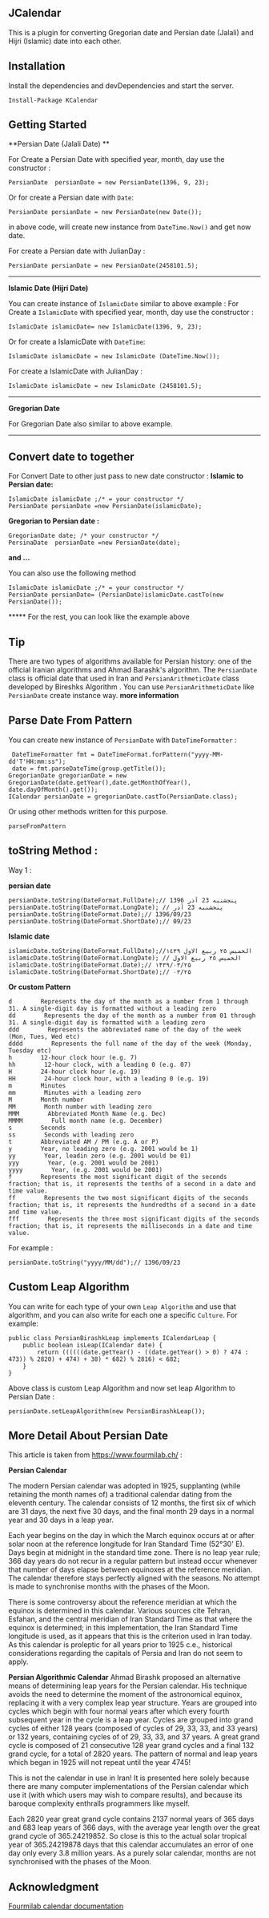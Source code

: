 JCalendar
--------------------
This is a plugin for converting Gregorian date  and Persian date (Jalali) and Hijri (Islamic) date into each other.

Installation
-----------------


Install the dependencies and devDependencies and start the server.

    Install-Package KCalendar

Getting Started
---------------
**Persian Date (Jalali Date) **

For Create a Persian Date with specified year, month, day use the constructor :

    PersianDate  persianDate = new PersianDate(1396, 9, 23);
Or for create a Persian date with `Date`: 

    PersianDate persianDate = new PersianDate(new Date());

in above code, will create new instance from `DateTime.Now()` and get now date.

For create a Persian date with JulianDay :

    PersianDate persianDate = new PersianDate(2458101.5);
   
   -------------------
    
 **Islamic Date (Hijri Date)**   
 
You can create instance of `IslamicDate`  similar to above example :
For Create a `IslamicDate` with specified year, month, day use the constructor :

    IslamicDate islamicDate= new IslamicDate(1396, 9, 23);
    
Or for create a IslamicDate  with `DateTime`: 

    IslamicDate islamicDate = new IslamicDate (DateTime.Now());

For create a IslamicDate  with JulianDay :

    IslamicDate islamicDate = new IslamicDate (2458101.5);

-------------
**Gregorian Date**

For Gregorian Date also similar to above example.

-----------

Convert date to together
------------------------
For Convert Date to other just pass to new date constructor :
**Islamic to Persian date:**

    IslamicDate islamicDate ;/* = your constructor */
    PersianDate persianDate =new PersianDate(islamicDate);
      
**Gregorian to Persian date :**

    GregorianDate date; /* your constructor */
    PersinaDate  persianDate =new PersianDate(date);

**and ...**

You can also use the following method

    IslamicDate islamicDate ;/* = your constructor */
    PersianDate persianDate= (PersianDate)islamicDate.castTo(new PersianDate());

***** For the rest, you can look like the example above

Tip
---
There are two types of algorithms available for Persian history: one of the official Iranian algorithms and Ahmad Barashk's algorithm.
The `PersianDate` class is official date that used in Iran and `PersianArithmeticDate` class developed by Bireshks Algorithm .
You can use `PersianArithmeticDate` like `PersianDate` create instance way.
**more information**

Parse Date From Pattern
-----------------
You can create new instance of `PersianDate` with `DateTimeFormatter` :

     DateTimeFormatter fmt = DateTimeFormat.forPattern("yyyy-MM-dd'T'HH:mm:ss");
     date = fmt.parseDateTime(group.getTitle());
    GregorianDate gregorianDate = new GregorianDate(date.getYear(),date.getMonthOfYear(), date.dayOfMonth().get());
    ICalendar persianDate = gregorianDate.castTo(PersianDate.class);

Or using other methods written for this purpose.

    parseFromPattern

toString Method :
-----------------
Way 1 :

**persian date**

    persianDate.toString(DateFormat.FullDate);// پنجشنبه 23 آذر 1396
    persianDate.toString(DateFormat.LongDate); // پنجشنبه 23 آذر
    persianDate.toString(DateFormat.Date);// 1396/09/23
    persianDate.toString(DateFormat.ShortDate);// 09/23

**Islamic date**

    islamicDate.toString(DateFormat.FullDate);//الخمیس‬ ٢٥ ربيع الاول ١٤٣٩
    islamicDate.toString(DateFormat.LongDate); // الخميس ٢٥ ربيع الاول
    islamicDate.toString(DateFormat.Date);// ۱۴۳۹/۰۳/۲۵ 
    islamicDate.toString(DateFormat.ShortDate);// ۰۳/۲۵

**Or custom Pattern**

    d        Represents the day of the month as a number from 1 through 31. A single-digit day is formatted without a leading zero
    dd        Represents the day of the month as a number from 01 through 31. A single-digit day is formatted with a leading zero
    ddd        Represents the abbreviated name of the day of the week (Mon, Tues, Wed etc)
    dddd        Represents the full name of the day of the week (Monday, Tuesday etc)
    h        12-hour clock hour (e.g. 7)
    hh        12-hour clock, with a leading 0 (e.g. 07)
    H        24-hour clock hour (e.g. 19)
    HH        24-hour clock hour, with a leading 0 (e.g. 19)
    m        Minutes
    mm        Minutes with a leading zero
    M        Month number
    MM        Month number with leading zero
    MMM        Abbreviated Month Name (e.g. Dec)
    MMMM        Full month name (e.g. December)
    s        Seconds
    ss        Seconds with leading zero
    t        Abbreviated AM / PM (e.g. A or P)
    y        Year, no leading zero (e.g. 2001 would be 1)
    yy        Year, leadin zero (e.g. 2001 would be 01)
    yyy        Year, (e.g. 2001 would be 2001)
    yyyy        Year, (e.g. 2001 would be 2001)
    f        Represents the most significant digit of the seconds fraction; that is, it represents the tenths of a second in a date and time value.
    ff        Represents the two most significant digits of the seconds fraction; that is, it represents the hundredths of a second in a date and time value.
    fff        Represents the three most significant digits of the seconds fraction; that is, it represents the milliseconds in a date and time value.

For example :

    persianDate.toString("yyyy/MM/dd");// 1396/09/23


Custom Leap Algorithm
---------------------
You can write for each type of your own `Leap Algorithm` and use that algorithm, and you can also write for each one a specific `Culture`.
For example:

    public class PersianBirashkLeap implements ICalendarLeap {
        public boolean isLeap(ICalendar date) {
            return ((((((date.getYear() - ((date.getYear() > 0) ? 474 : 473)) % 2820) + 474) + 38) * 682) % 2816) < 682;
        }
    }
Above class is custom Leap Algorithm  and now set leap Algorithm to Persian Date :

    persianDate.setLeapAlgorithm(new PersianBirashkLeap());

More Detail About Persian Date
------------------------------
This article is taken from https://www.fourmilab.ch/ :

**Persian Calendar** 

The modern Persian calendar was adopted in 1925, supplanting (while retaining the month names of) a traditional calendar dating from the eleventh century. The calendar consists of 12 months, the first six of which are 31 days, the next five 30 days, and the final month 29 days in a normal year and 30 days in a leap year.

Each year begins on the day in which the March equinox occurs at or after solar noon at the reference longitude for Iran Standard Time (52°30' E). Days begin at midnight in the standard time zone. There is no leap year rule; 366 day years do not recur in a regular pattern but instead occur whenever that number of days elapse between equinoxes at the reference meridian. The calendar therefore stays perfectly aligned with the seasons. No attempt is made to synchronise months with the phases of the Moon.

There is some controversy about the reference meridian at which the equinox is determined in this calendar. Various sources cite Tehran, Esfahan, and the central meridian of Iran Standard Time as that where the equinox is determined; in this implementation, the Iran Standard Time longitude is used, as it appears that this is the criterion used in Iran today. As this calendar is proleptic for all years prior to 1925 c.e., historical considerations regarding the capitals of Persia and Iran do not seem to apply. 

**Persian Algorithmic Calendar**
Ahmad Birashk proposed an alternative means of determining leap years for the Persian calendar. His technique avoids the need to determine the moment of the astronomical equinox, replacing it with a very complex leap year structure. Years are grouped into cycles which begin with four normal years after which every fourth subsequent year in the cycle is a leap year. Cycles are grouped into grand cycles of either 128 years (composed of cycles of 29, 33, 33, and 33 years) or 132 years, containing cycles of of 29, 33, 33, and 37 years. A great grand cycle is composed of 21 consecutive 128 year grand cycles and a final 132 grand cycle, for a total of 2820 years. The pattern of normal and leap years which began in 1925 will not repeat until the year 4745!

This is not the calendar in use in Iran! It is presented here solely because there are many computer implementations of the Persian calendar which use it (with which users may wish to compare results), and because its baroque complexity enthralls programmers like myself.

Each 2820 year great grand cycle contains 2137 normal years of 365 days and 683 leap years of 366 days, with the average year length over the great grand cycle of 365.24219852. So close is this to the actual solar tropical year of 365.24219878 days that this calendar accumulates an error of one day only every 3.8 million years. As a purely solar calendar, months are not synchronised with the phases of the Moon. 

Acknowledgment
--------------
[Fourmilab calendar documentation](https://www.fourmilab.ch/documents/calendar/)



